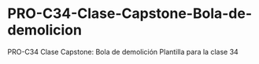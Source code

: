 # PRO-C34-Clase-Capstone-Bola-de-demolicion
PRO-C34 Clase Capstone: Bola de demolición    Plantilla para la clase 34
